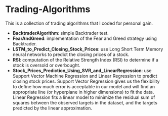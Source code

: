# Trading-Algorithms
This is a collection of trading algorithms that I coded for personal gain. 

- **BacktraderAlgorithm**: simple Backtrader test.
- **FearAndGreed**: implementation of the Fear and Greed strategy using Backtrader.
- **LSTM_to_Predict_Closing_Stock_Prices**: use Long Short Term Memory neural networks to predict the closing prices of a stock.
- **RSI**: computation of the Relative Strength Index (RSI) to determine if a stock is oversold or overbought.
- **Stock_Prices_Prediction_Using_SVR_and_LinearRegression**: use Support Vector Machine Regression and Linear Regression to predict closing stock prices. Support Vector Regression gives us the flexibility to define how much error is acceptable in our model and will find an appropriate line (or hyperplane in higher dimensions) to fit the data. Linear Regression fits a linear model to minimize the residual sum of squares between the observed targets in the dataset, and the targets predicted by the linear approximation.
